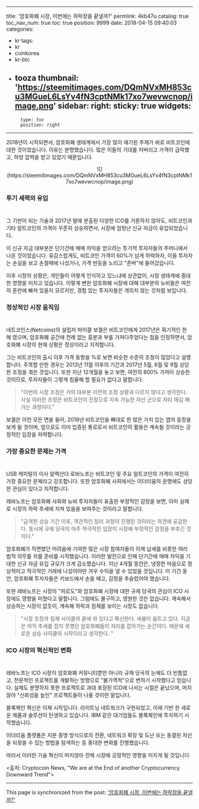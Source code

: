 
---
title: '암호화폐 시장, 이번에는 하락장을 끝낼까?'
permlink: 4kb47u
catalog: true
toc_nav_num: true
toc: true
position: 9999
date: 2018-04-15 09:40:03
categories:
- kr
tags:
- kr
- coinkorea
- kr-btc
- tooza
thumbnail: 'https://steemitimages.com/DQmNVxMH853cu3MGueL6LsYv4fN3cptNMk17xo7wevwcnop/image.png'
sidebar:
    right:
        sticky: true
widgets:
    -
        type: toc
        position: right
---


2018년이 시작되면서, 암호화폐 생태계에서 가장 많이 얘기된 주제가 바로 비트코인에 대한 것이었습니다.  이유는 분명했습니다.  많은 이들의 기대를 저버리고 가격이 급락했고, 하방 압력을 받고 있었기 때문입니다. 

<center>
![](https://steemitimages.com/DQmNVxMH853cu3MGueL6LsYv4fN3cptNMk17xo7wevwcnop/image.png)
</center>

### 투기 세력의 유입
#
그 기반이 되는 기술과 2017년 말에 분출된 다양한 ICO를 거론하지 않아도, 비트코인과 기타 알트코인의 가격이 꾸준히 상승하면서, 시장에 엄청난 신규 자금이 유입되었습니다. 

이 신규 자금 대부분은 단기간에 매매 차익을 얻으려는 투기적 투자자들의 주머니에서 나온 것이었습니다.  유감스럽게도, 비트코인 가격이 60%가 넘게 하락하자, 이들 투자자는 손실을 보고 손절매에 나섰거나, 가격 반등을 노리고 "존버"에 들어갔습니다.

이후 시장의 상황은, 개인들이 어떻게 인식하고 있느냐에 상관없이, 시장 생태계에 중대한 영향을 미치고 있습니다.  이렇게 변한 암호화폐 시장에 대해 대부분의 뉴비들은 여전히 혼란에 빠져 있을지 모르지만, 경험 있는 투자자들은 개의치 않는 것처럼 보입니다. 

### 정상적인 시장 움직임
#
네트코인스(Netcoins)의 설립자 마이클 보겔은 비트코인에게 2017년은 획기적인 한 해 였으며, 암호화폐 공간에 전례 없는 흥분과 부를 가져다주었다는 점을 인정하면서, 암호화폐 시장의 현재 상황은 정상이라고 지적합니다. 

그는 비트코인의 출시 이후 가격 동향을 %로 보면 비슷한 수준의 조정이 많았다고 설명합니다.  주목할 만한 경우는 2013년 11월 이후의 기간과 2017년 5월, 6월 및 9월 상당한 조정을 겪은 것입니다.  또한 지난 12개월을 놓고 보면, 여전히 800% 가까이 상승한 것이므로, 투자자들이 그렇게 침울해 할 필요가 없다고 말합니다.

>"이번의 시장 조정은 거의 대부분 이전의 조정 상황과 다르지 않다고 생각한다.  사실  이러한 조정은 비트코인이 진정으로 지속 가능한 자산 군으로 자리 매김 해 가는 과정이다."

보겔은 이런 모든 면을 들어, 2018년 비트코인을 뼈대로 한 많은 가치 있는 앱의 등장을 보게 될 것이며, 앞으로도 이미 입증된 통로로서 비트코인의 활용은 계속될 것이라는 긍정적인 입장을 피력합니다. 

### 가장 중요한 문제는 가격
#
USB 캐피털의 이사 알렉산더 로바노프는 비트코인 및 주요 알트코인의 가격이 여전히 가장 중요한 문제라고 강조합니다. 또한 암호화폐 사회에서는 이더리움의 운명에도 상당한 관심이 있다고  지적합니다.

레바노프는 암호화폐 사회와 뉴비 투자자들이 표출한 부정적인 감정을 보면, 이미 실제로 시장의 하락 추세에 지쳐 있음을 보여주는 것이라고 말합니다. 

>"급격한 상승 기간 이후, 객관적인 정리 과정이 진행된 것이라는 의견에 공감한다.  동시에 규제 당국의 아주 적극적인 입장이 시장에 부정적인 감정을 부추긴 것이다."

암호화폐가 직면했던 어려움에 기여한 많은 시장 참여자들이 이제 납세를 비롯한 여러 법적 의무를 치를 준비를 시작했습니다.  이러한 발전으로 인해 단기간에 매매 차익을 기대한 신규 자금 유입 규모가 크게 감소했습니다.  지난 4개월 동안은, 냉정한 마음으로 정상적이고 적극적인 거래에 나섰어야만 겨우 수익을 낼 수 있었을 것입니다.  이 기간 동안, 암호화폐 투자자들은 키보드에서 손을 떼고, 감정을 추슬렀어야 했습니다. 

또한 레바노프는 시장의 "피로도"와 암호화폐 시장에 대한 규제 당국의 관심이 ICO 시장에도 영향을 미쳤다고 말합니다.  그럼에도 불구하고, 영원한 것은 없습니다.  계속해서 상승하는 시장이 없듯이, 계속해 하락과 침체를 보이는 시장도 없습니다.

 >"시장 조정과 침체 사이클의 끝에 와 있다고 확신한다. 새봄이 움트고 있다.  지금은 아직 추세를 잡지 못했던 암호화폐들이 자리를 잡아가는 순간이다.  때문에 새로운 상승 사이클의 시작이라고 생각한다. "

### ICO 시장의 혁신적인 변화
#
레바노프는 ICO 시장이 암호화폐 커뮤니티뿐만 아니라 규제 당국의 눈에도 더 빈틈없고, 전문적인 프로젝트를 개발하는 방향으로  "불가역적"으로 변하기 시작했다고 믿습니다.  실체도 분명하지 못한 프로젝트로 과대 포장된 ICO에 나서는 시절은 끝났으며, 머지않아  "신뢰성을 높인" 프로젝트들이 나올 것이란 말입니다.

블록체인 혁신은 이제 시작입니다.  라이트닝 네트워크가 구현되었고, 이에 기반 한 새로운 제품과 솔루션이 탄생하고 있습니다.  IBM 같은 대기업들도 블록체인에 투자하기 시작했습니다.  

이더리움 플랫폼은 지분 증명 방식으로의 전환, 네트워크 확장 및 도난 또는 동결된 자산을 되찾을 수 있는 방법을 탐색하는 등 중대한 변화를 진행했습니다. 

따라서 이러한 기술 혁신이 머지않아 전체 시장에 긍정적인 영향을 미치게 될 것입니다.

<출처: Cryptocoin News, "We are at the End of another Cryptocurrency Downward Trend">

- - -

This page is synchronized from the post: ['암호화폐 시장, 이번에는 하락장을 끝낼까?'](https://steemit.com/@pius.pius/4kb47u)
